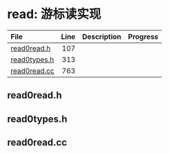 # read: 游标读实现

|File|Line|Description|Progress|
|:---|---:|:---|:---|
| [read0read.h](#read0read.h)            |   107 |||
| [read0types.h](#read0types.h)          |   313 |||
| [read0read.cc](#read0read.cc)  |   763 |||


## read0read.h
<span id="read0read.h" />

## read0types.h
<span id="read0types.h" />

## read0read.cc
<span id="read0read.cc" />
